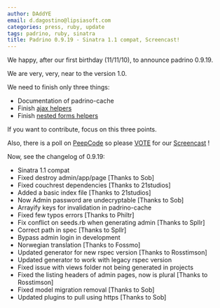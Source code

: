 ```yaml
---
author: DAddYE
email: d.dagostino@lipsiasoft.com
categories: press, ruby, update
tags: padrino, ruby, sinatra
title: Padrino 0.9.19 - Sinatra 1.1 compat, Screencast!
---
```


We happy, after our first birthday (11/11/10), to announce padrino 0.9.19.

We are very, very, near to the version 1.0.

We need to finish only three things:

-   Documentation of padrino-cache
-   Finish [ajax helpers](https://github.com/padrino/padrino-framework/tree/ajax_helpers)
-   Finish [nested forms helpers](https://github.com/padrino/padrino-framework/tree/nested_form_helpers)

If you want to contribute, focus on this three points.

Also, there is a poll on [PeepCode](http://suggestions.peepcode.com/forums/15-general/suggestions/1064769-padrino) so please [VOTE](http://suggestions.peepcode.com/forums/15-general/suggestions/1064769-padrino) for our [Screencast](http://suggestions.peepcode.com/forums/15-general/suggestions/1064769-padrino) !

Now, see the changelog of 0.9.19:

<break>

-   Sinatra 1.1 compat
-   Fixed destroy admin/app/page [Thanks to Sob]
-   Fixed couchrest dependencies [Thanks to 21studios]
-   Added a basic index file [Thanks to 21studios]
-   Now Admin password are undecryptable [Thanks to Sob]
-   Arrayify keys for invalidation in padrino-cache
-   Fixed few typos errors [Thanks to Philtr]
-   Fix conflict on seeds.rb when generating admin [Thanks to Spllr]
-   Correct path in spec [Thanks to Spllr]
-   Bypass admin login in development
-   Norwegian translation [Thanks to Fossmo]
-   Updated generator for new rspec version [Thanks to Rosstimson]
-   Updated generator to work with legacy rspec version
-   Fixed issue with views folder not being generated in projects
-   Fixed the listing headers of admin pages, now is plural [Thanks to Rosstimson]
-   Fixed model migration removal [Thanks to Sob]
-   Updated plugins to pull using https [Thanks to Sob]
